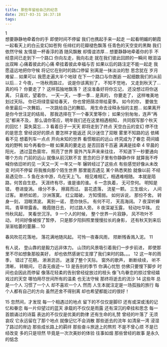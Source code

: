 ```yaml
---
title: 那些年留给自己的纪念
date: 2017-03-31 16:37:18
tags:
---
```

1  
想要静静地牵着你的手
即使时间不停留
我们也携起手来一起走
一起看明媚的朝霞
一起看天上的白云变幻如苍狗
任绯红的花瓣褪色飘落
任青色的天空变的黑黝
我们依然守候
友情是一杯香淳的酒
随风飘散
却情谊浓厚…
想要静静地牵着你的手
不经意间已走到下一个路口
你向左走，我向右走
就在我们彼此回顾的一瞬间
眼泪溢出双眸
心痛着彼此的心痛
牵挂着彼此幸福与否
如果以后的路注定不能一起走
我愿遥远地把你守候
将记忆在别时的路口停留
别离是一抹淡淡的愁
思念犹在
岁月难留…
如果可以
我愿走遍大半个地球
在下一个路口与你邂逅
一起细数我们的从前以后…
2 
今夜，一场秋雨路过，
说是你该离别了，
不知不觉地，
又走到秋天了…
真的吗？
你要走了？
这样孤独地飘落？
还没准备好将你忘记，
还没想过将你送离，
只喜欢，望着你，
一天一天，一季一季…
是真的，
你要走了，
这样唯美地划过天际。
你已将绿意留给春天，
你也曾把荫凉带给夏季。
如今的你，
要做生命里最后一次舞蹈，
一次跳给自己的舞蹈，
用生命去诠释永恒的主题…
如果离开是你今世注定的结局，
那我选择在下一个春天里等你；
如果分别匆匆，连声“再见”都来不及，
那么请你答应，明年我们还在这里相遇相知，
共同叙写那个秋天的回忆！
莫失莫忘…
3
看着日子一天天
即将走到了终点
天空白云的变幻
停不住的是思念
曾经说好的原点
要怎样才能返还
风沙迷住了双眼
雾里不知路的远
依稀看不见
想着列车一点点
开向未知的世界
看惯眼前的远山
终究成为了眷恋
荷间嬉戏的野鸭
如今再看你一眼
如果真的要走远
是否回首千百遍
满满是挂牵
4
早晨的阳光，
透过蓝色窗帘，
照亮了世界
窗外汽车声来来往往，
不知道下一秒要通向哪个方向
门前的远山
就像从前沉默不言
思念的日子里有你静静作伴
就算我不呼喊你依旧听的见
一天又一天
一年又一年
辗转经过了这些点
有些感觉好像从未改变
时间不停留
将我推向那个陌生世界
那里能否遇见
某个熟悉笑脸
就像以前
不经易遇见你…
5
鱼在水中游，鸟在天上飞。
相见难相汇，相遇难相随。
本就是陌路，何苦自生悲。
天涯终有尽，谁是谁的谁。
6
一念执着，
无可奈何。
明知是错，
卷进旋涡。
缘分不多，
擦肩而过。
昙花遗落，
流星一颗。
三生烟火，
人间过客。
断桥如若，
沙洲落寞。
红尘踏破，
方知懦弱。
如何诉说，
那份不舍。
转身一刻，
泪眼清波。
离别一诺，
愿你快乐。
有何不可，
天高海阔。
7
夜深听蝉鸣，
青草带露香。
晚霞随日去，
时过路人旁。
8
夜深凝玉露，
轻动吐华珠。
应怜秋风起，
笑看世沉浮。
9
一个人的时候，
整个世界一片寂静，
风不吹叶不动，
时间好像被按了暂停，
只是那夕阳斜照里慢慢拉长的身影，
还有秋天到来后渐渐枯萎的蔓藤... 
10

春风吹花花落地，
落花满地随风起。
可怜一夜春风雨，
陨断残香溅入泥。 
11

有人说，
登山靠的是毅力远非体力。
山顶的风景吸引着我们一步步前进，
即使那里不尽如想象那般美好，
却也依然感谢它支撑了我们来时的路。。。 
12
这一年的雨季，
错过了花期，
淅淅沥沥，
迷漫了整个天际。
窗外的歌声，
断断续续，
听不清晰，
转眼间，
已杳无痕迹～ 
13
是告别的季节
你满心忧愁
仿佛只要慢下脚步
时间也会因此而停留
像落花轻柔的告别曾经绽放过的枝头
像飞鸟眷恋的掠过曾经嬉戏过的天空
哪怕用尽世间所有的温柔
也无法守候
那终将逝去的流沙
14
这些年
总是一个人
习惯了一个人
却不喜欢一个人
然而
人生本就注定是一场孤独的旅行
每个人都有自己的方向
虽然还舍不得别离
却也希望都能过的很好！


15
忽然间，才发现
每一个相遇过的地点
留下的不仅仅是脚印
还有或深或浅的记忆和眷恋
每一片仰望过的蓝天
承载的不仅仅是雨露
还有深沉的牵挂和思念
每一首朗诵过的诗篇
表达的不仅仅是优美的韵律
还有生命的礼赞
曾经的叶落了
无须哀叹
它永远留在了那个地点
就像记忆不会消散
那些逝去的流年
如清泉一湾
浸湿了路过的岸边
那些成长路上的羁绊
那些奋斗旅途上的熬煎
不是不曾心烦
不是已经改变
多的只是坦然
毕竟是一次次美妙的体验
往事如烟
那些曾经的故事
是永久的惦念

